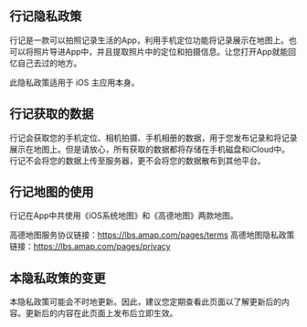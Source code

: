 ## 行记隐私政策
行记是一款可以拍照记录生活的App，利用手机定位功能将记录展示在地图上。也可以将照片导进App中，并且提取照片中的定位和拍摄信息。让您打开App就能回忆自己去过的地方。

此隐私政策适用于 iOS 主应用本身。

## 行记获取的数据
行记会获取您的手机定位、相机拍摄、手机相册的数据，用于您发布记录和将记录展示在地图上。但是请放心，所有获取的数据都将存储在手机磁盘和iCloud中。行记不会将您的数据上传至服务器，更不会将您的数据散布到其他平台。

## 行记地图的使用
行记在App中共使用《iOS系统地图》和《高德地图》两款地图。

高德地图服务协议链接：https://lbs.amap.com/pages/terms  高德地图隐私政策链接：https://lbs.amap.com/pages/privacy

## 本隐私政策的变更
本隐私政策可能会不时地更新。因此，建议您定期查看此页面以了解更新后的内容。更新后的内容在此页面上发布后立即生效。
